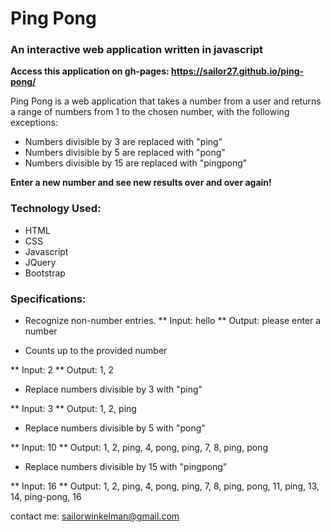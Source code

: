 # Ping Pong
### An interactive web application written in javascript

**Access this application on gh-pages: https://sailor27.github.io/ping-pong/**

Ping Pong is a web application that takes a number from a user and returns a range of numbers from 1 to the chosen number, with the following exceptions:

* Numbers divisible by 3 are replaced with "ping"
* Numbers divisible by 5 are replaced with "pong"
* Numbers divisible by 15 are replaced with "pingpong"

**Enter a new number and see new results over and over again!**


### Technology Used:

* HTML
* CSS
* Javascript
* JQuery
* Bootstrap

 ### Specifications:

 *  Recognize non-number entries.
 ** Input: hello
 ** Output: please enter a number

* Counts up to the provided number

** Input: 2
** Output: 1, 2


* Replace numbers divisible by 3 with "ping"

** Input: 3
** Output: 1, 2, ping

* Replace numbers divisible by 5 with "pong"

** Input: 10
** Output: 1, 2, ping, 4, pong, ping, 7, 8, ping, pong

* Replace numbers divisible by 15 with "pingpong" 

** Input: 16
** Output: 1, 2, ping, 4, pong, ping, 7, 8, ping, pong, 11, ping, 13, 14, ping-pong, 16







contact me: <sailorwinkelman@gmail.com>
